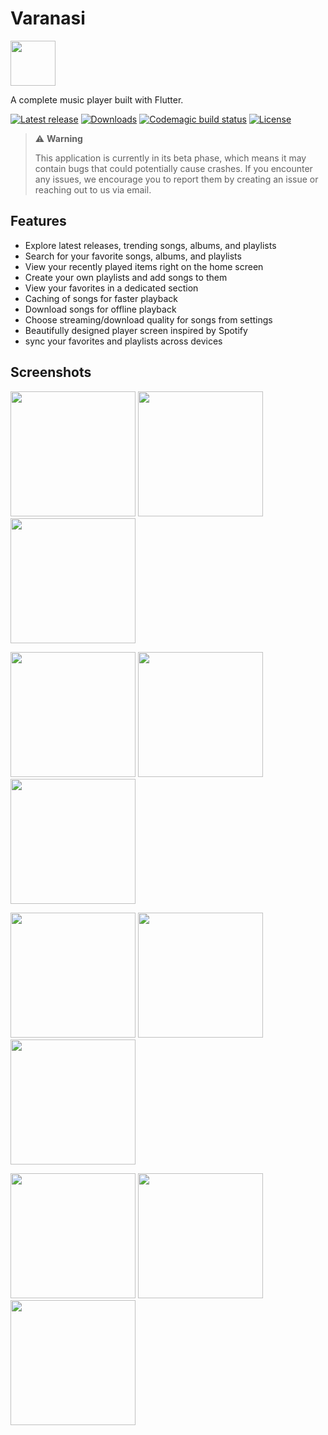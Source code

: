 # Varanasi

<img src="https://raw.githubusercontent.com/devaryakjha/varanasi_mobile_app/main/android/app/src/production/res/mipmap-hdpi/ic_launcher_foreground.png" height="72">

A complete music player built with Flutter.

[![Latest release](https://img.shields.io/github/v/release/devaryakjha/varanasi_mobile_app)](https://github.com/devaryakjha/varanasi_mobile_app/releases) [![Downloads](https://img.shields.io/github/downloads/devaryakjha/varanasi_mobile_app/total)](https://github.com/devaryakjha/varanasi_mobile_app/releases) [![Codemagic build status](https://api.codemagic.io/apps/6509a228bb0e90d7e29f3872/6509a228bb0e90d7e29f3871/status_badge.svg)](https://codemagic.io/apps/6509a228bb0e90d7e29f3872/6509a228bb0e90d7e29f3871/latest_build) [![License](https://img.shields.io/github/license/devaryakjha/varanasi_mobile_app)]()

> ⚠️ **Warning**
>
> This application is currently in its beta phase, which means it may contain bugs that could potentially cause crashes. If you encounter any issues, we encourage you to report them by creating an issue or reaching out to us via email.

## Features

- Explore latest releases, trending songs, albums, and playlists
- Search for your favorite songs, albums, and playlists
- View your recently played items right on the home screen
- Create your own playlists and add songs to them
- View your favorites in a dedicated section
- Caching of songs for faster playback
- Download songs for offline playback
- Choose streaming/download quality for songs from settings
- Beautifully designed player screen inspired by Spotify
- sync your favorites and playlists across devices

## Screenshots

<p float="left">  
    <img src="https://github.com/devaryakjha/varanasi_mobile_app/blob/27-improve-documentation/assets/screenshots/1.PNG" width="200" />  
    <img src="https://github.com/devaryakjha/varanasi_mobile_app/blob/27-improve-documentation/assets/screenshots/2.PNG" width="200" />  
    <img src="https://github.com/devaryakjha/varanasi_mobile_app/blob/27-improve-documentation/assets/screenshots/3.PNG" width="200" />  
</p>

<p float="left">  
    <img src="https://github.com/devaryakjha/varanasi_mobile_app/blob/27-improve-documentation/assets/screenshots/4.PNG" width="200" />  
    <img src="https://github.com/devaryakjha/varanasi_mobile_app/blob/27-improve-documentation/assets/screenshots/5.PNG" width="200" />  
    <img src="https://github.com/devaryakjha/varanasi_mobile_app/blob/27-improve-documentation/assets/screenshots/6.PNG" width="200" />  
</p>

<p float="left">  
    <img src="https://github.com/devaryakjha/varanasi_mobile_app/blob/27-improve-documentation/assets/screenshots/7.PNG" width="200" />  
    <img src="https://github.com/devaryakjha/varanasi_mobile_app/blob/27-improve-documentation/assets/screenshots/8.PNG" width="200" />  
    <img src="https://github.com/devaryakjha/varanasi_mobile_app/blob/27-improve-documentation/assets/screenshots/9.PNG" width="200" />  
</p>

<p float="left">  
    <img src="https://github.com/devaryakjha/varanasi_mobile_app/blob/27-improve-documentation/assets/screenshots/10.PNG" width="200" />  
    <img src="https://github.com/devaryakjha/varanasi_mobile_app/blob/27-improve-documentation/assets/screenshots/11.PNG" width="200" />  
    <img src="https://github.com/devaryakjha/varanasi_mobile_app/blob/27-improve-documentation/assets/screenshots/12.PNG" width="200" />  
</p>
